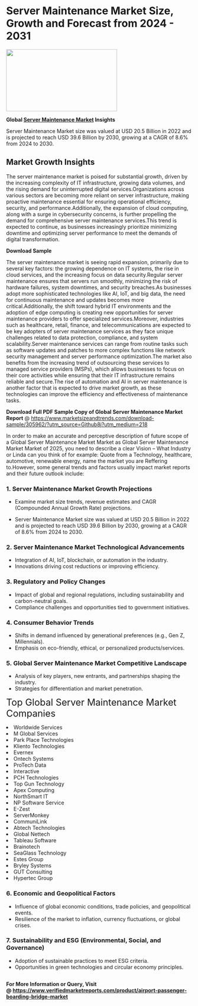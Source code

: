 <H1>Server Maintenance Market Size, Growth and Forecast from 2024 - 2031</H1><img class="aligncenter size-medium wp-image-584254" src="https://thirdeyenews.in/wp-content/uploads/2024/09/Global-Market-Research-300x168.jpeg" alt="" width="300" height="168" /><p><strong>Global&nbsp;<a href="https://www.marketsizeandtrends.com/download-sample/305962/?utm_source=Github8j?utm_medium=218">Server Maintenance Market</a> Insights</strong></p><p>Server Maintenance Market size was valued at USD 20.5 Billion in 2022 and is projected to reach USD 39.6 Billion by 2030, growing at a CAGR of 8.6% from 2024 to 2030.</p><p><h2>Market Growth Insights</h2> <p>The server maintenance market is poised for substantial growth, driven by the increasing complexity of IT infrastructure, growing data volumes, and the rising demand for uninterrupted digital services.Organizations across various sectors are becoming more reliant on server infrastructure, making proactive maintenance essential for ensuring operational efficiency, security, and performance.Additionally, the expansion of cloud computing, along with a surge in cybersecurity concerns, is further propelling the demand for comprehensive server maintenance services.This trend is expected to continue, as businesses increasingly prioritize minimizing downtime and optimizing server performance to meet the demands of digital transformation.</p> <p><strong>Download Sample</strong></p> <p>The server maintenance market is seeing rapid expansion, primarily due to several key factors: the growing dependence on IT systems, the rise in cloud services, and the increasing focus on data security.Regular server maintenance ensures that servers run smoothly, minimizing the risk of hardware failures, system downtimes, and security breaches.As businesses adopt more sophisticated technologies like AI, IoT, and big data, the need for continuous maintenance and updates becomes more critical.Additionally, the shift toward hybrid IT environments and the adoption of edge computing is creating new opportunities for server maintenance providers to offer specialized services.Moreover, industries such as healthcare, retail, finance, and telecommunications are expected to be key adopters of server maintenance services as they face unique challenges related to data protection, compliance, and system scalability.Server maintenance services can range from routine tasks such as software updates and patches to more complex functions like network security management and server performance optimization.The market also benefits from the increasing trend of outsourcing these services to managed service providers (MSPs), which allows businesses to focus on their core activities while ensuring that their IT infrastructure remains reliable and secure.The rise of automation and AI in server maintenance is another factor that is expected to drive market growth, as these technologies can improve the efficiency and effectiveness of maintenance tasks.<p><span class=""><strong>Download Full PDF Sample Copy of Global Server Maintenance Market Report</strong> @ <a href="https://www.marketsizeandtrends.com/download-sample/305962/?utm_source=Github8j?utm_medium=218" target="_blank">https://www.marketsizeandtrends.com/download-sample/305962/?utm_source=Github8j?utm_medium=218</a></span></p><p>In order to make an accurate and perceptive description of future scope of a Global&nbsp;Server Maintenance Market Market as Global&nbsp;Server Maintenance Market Market of 2025, you need to describe a clear Vision &ndash; What Industry or Linda can you think of for example: Quote from a Technology, healthcare, automotive, renewable energy, name the market you are Reffering to.However, some general trends and factors usually impact market reports and their future outlook include:</p><h3>1.&nbsp;<strong>Server Maintenance Market Growth Projections</strong></h3><ul><li>Examine market size trends, revenue estimates and CAGR (Compounded Annual Growth Rate) projections.</li><li><p>Server Maintenance Market size was valued at USD 20.5 Billion in 2022 and is projected to reach USD 39.6 Billion by 2030, growing at a CAGR of 8.6% from 2024 to 2030.</p></li></ul><h3>2.&nbsp;<strong>Server Maintenance Market Technological Advancements</strong></h3><ul><li>Integration of AI, IoT, blockchain, or automation in the industry.</li><li>Innovations driving cost reductions or improving efficiency.</li></ul><h3>3.&nbsp;<strong>Regulatory and Policy Changes</strong></h3><ul><li>Impact of global and regional regulations, including sustainability and carbon-neutral goals.</li><li>Compliance challenges and opportunities tied to government initiatives.</li></ul><h3>4.&nbsp;<strong>Consumer Behavior Trends</strong></h3><ul><li>Shifts in demand influenced by generational preferences (e.g., Gen Z, Millennials).</li><li>Emphasis on eco-friendly, ethical, or personalized products/services.</li></ul><h3>5.&nbsp;<strong>Global Server Maintenance Market Competitive Landscape</strong></h3><ul><li>Analysis of key players, new entrants, and partnerships shaping the industry.</li><li>Strategies for differentiation and market penetration.</li></ul><p data-pm-slice="1 1 []"><span style="color: inherit; font-family: inherit; font-size: 25px;">Top Global Server Maintenance Market Companies</span></p><div class="" data-test-id=""><p><li>Worldwide Services</li><li> M Global Services</li><li> Park Place Technologies</li><li> Kliento Technologies</li><li> Evernex</li><li> Ontech Systems</li><li> ProTech Data</li><li> Interactive</li><li> PCH Technologies</li><li> Top Gun Technology</li><li> Apex Computing</li><li> NorthSmart IT</li><li> NP Software Service</li><li> E-Zest</li><li> ServerMonkey</li><li> CommuniLink</li><li> Abtech Technologies</li><li> Global Nettech</li><li> Tableau Software</li><li> Brainotech</li><li> SeaGlass Technology</li><li> Estes Group</li><li> Bryley Systems</li><li> GUT Consulting</li><li> Hypertec Group</li></p></div><h3>6.&nbsp;<strong>Economic and Geopolitical Factors</strong></h3><ul><li>Influence of global economic conditions, trade policies, and geopolitical events.</li><li>Resilience of the market to inflation, currency fluctuations, or global crises.</li></ul><h3>7.&nbsp;<strong>Sustainability and ESG (Environmental, Social, and Governance)</strong></h3><ul><li>Adoption of sustainable practices to meet ESG criteria.</li><li>Opportunities in green technologies and circular economy principles.</li></ul><h2><strong style="font-size: 14px;">For More Information or Query, Visit @&nbsp;</strong><a style="background-color: #ffffff; font-size: 14px;" href="https://www.marketsizeandtrends.com/report/server-maintenance-market/" target="_blank">https://www.verifiedmarketreports.com/product/airport-passenger-boarding-bridge-market</a></h2>